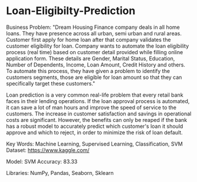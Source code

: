 # Loan-Eligibilty-Prediction
Business Problem:  "Dream Housing Finance company deals in all home loans. They have presence across all urban, semi urban and rural areas. Customer first apply for home loan after that company validates the customer eligibility for loan. Company wants to automate the loan eligibility process (real time) based on customer detail provided while filling online application form. These details are Gender, Marital Status, Education, Number of Dependents, Income, Loan Amount, Credit History and others. To automate this process, they have given a problem to identify the customers segments, those are eligible for loan amount so that they can specifically target these customers."  

Loan prediction is a very common real-life problem that every retail bank faces in their lending operations. If the loan approval process is automated, it can save a lot of man hours and improve the speed of service to the customers. The increase in customer satisfaction and savings in operational costs are significant. However, the benefits can only be reaped if the bank has a robust model to accurately predict which customer's loan it should approve and which to reject, in order to minimize the risk of loan default.  

Key Words: Machine Learning, Supervised Learning, Classification, SVM  
Dataset: https://www.kaggle.com/  

Model: SVM 
Accuracy: 83.33  

Libraries: NumPy, Pandas, Seaborn, Sklearn
